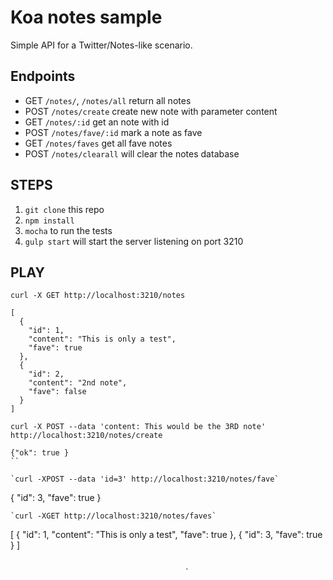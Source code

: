 # Koa notes sample

Simple API for a Twitter/Notes-like scenario.

## Endpoints
- GET `/notes/`, `/notes/all` return all notes
- POST `/notes/create` create new note with parameter content
- GET `/notes/:id` get an note with id
- POST `/notes/fave/:id` mark a note as fave
- GET `/notes/faves` get all fave notes
- POST `/notes/clearall` will clear the notes database

## STEPS
1. `git clone` this repo
2. `npm install`
4. `mocha` to run the tests
3. `gulp start` will start the server listening on port 3210


## PLAY

`curl -X GET http://localhost:3210/notes`
```
[
  {
    "id": 1,
    "content": "This is only a test",
    "fave": true
  },
  {
    "id": 2,
    "content": "2nd note",
    "fave": false
  }
]
```
`curl -X POST --data 'content: This would be the 3RD note' http://localhost:3210/notes/create`

```
{"ok": true }
``

`curl -XPOST --data 'id=3' http://localhost:3210/notes/fave`
```
{
  "id": 3,
  "fave": true
}
```
`curl -XGET http://localhost:3210/notes/faves`
```
[
  {
    "id": 1,
    "content": "This is only a test",
    "fave": true
  },
  {
    "id": 3,
    "fave": true
  }
]
```

                                       `